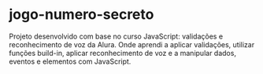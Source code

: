 # jogo-numero-secreto
Projeto desenvolvido com base no curso JavaScript: validações e reconhecimento de voz da Alura. Onde aprendi a aplicar validações, utilizar funções build-in, aplicar reconhecimento de voz e a manipular dados, eventos e elementos com JavaScript.
